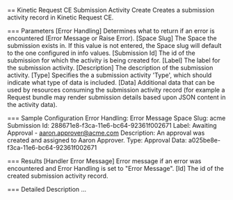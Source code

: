 == Kinetic Request CE Submission Activity Create
Creates a submission activity record in Kinetic Request CE.

=== Parameters
[Error Handling]
  Determines what to return if an error is encountered (Error Message or Raise
  Error).
[Space Slug]
  The Space the submission exists in. If this value is not entered, the
  Space slug will default to the one configured in info values.
[Submission Id]
  The id of the submission for which the activity is being created for.
[Label]
  The label for the submission activity.
[Description]
  The description of the submission activity.
[Type]
  Specifies the a submission activity 'Type', which should indicate what type of
  data is included.
[Data]
  Additional data that can be used by resources consuming the submission
  activity record (for example a Request bundle may render submission details
  based upon JSON content in the activity data).

=== Sample Configuration
Error Handling:  Error Message
Space Slug:      acme
Submission Id:   288671e8-f3ca-11e6-bc64-92361f002671
Label:           Awaiting Approval - aaron.approver@acme.com
Description:     An approval was created and assigned to Aaron Approver.
Type:            Approval
Data:            a025be8e-f3ca-11e6-bc64-92361f002671

=== Results
[Handler Error Message]
  Error message if an error was encountered and Error Handling is set to "Error Message".
[Id]
  The id of the created submission activity record.

=== Detailed Description
...